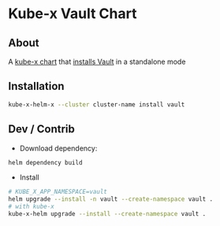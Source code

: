 # Kube-x Vault Chart

## About
A [kube-x chart](../../../docs/bin/kube-x-helm-x.md#what-is-a-kube-x-chart) that [installs Vault](https://developer.hashicorp.com/vault/docs/platform/k8s) in a standalone mode

## Installation

```bash
kube-x-helm-x --cluster cluster-name install vault
```

## Dev / Contrib

* Download dependency:
```bash
helm dependency build
```

* Install

```bash
# KUBE_X_APP_NAMESPACE=vault
helm upgrade --install -n vault --create-namespace vault .
# with kube-x
kube-x-helm upgrade --install --create-namespace vault .
```
